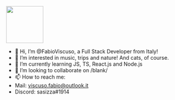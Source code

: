 <img src="https://c.tenor.com/-buzIaq-QeoAAAAC/code-coding.gif" width="100" height="100">

- 👋 Hi, I’m @FabioViscuso, a Full Stack Developer from Italy!
- 👀 I’m interested in music, trips and nature! And cats, of course.
- 🌱 I’m currently learning JS, TS, React.js and Node.js
- 💞️ I’m looking to collaborate on /blank/
- 📫 How to reach me: 
- Mail: viscuso.fabio@outlook.it
- Discord: sasizza#1914

<!---
FabioViscuso/FabioViscuso is a ✨ special ✨ repository because its `README.md` (this file) appears on your GitHub profile.
You can click the Preview link to take a look at your changes.
--->
